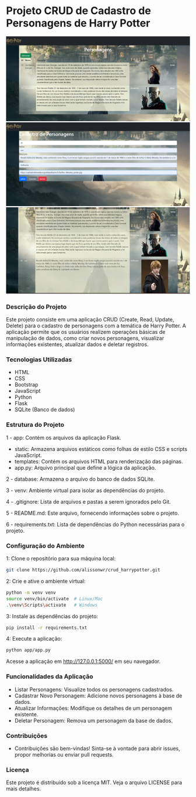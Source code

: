 # Projeto CRUD de Cadastro de Personagens de Harry Potter

<div align="center">
    <img src="./static/img/Captura de tela 2023-11-20 201203.png" width="600px">
</div>

<div align="center">
    <img src="./static/img/Captura de tela 2023-11-20 201231.png" width="600px">
</div>

<div align="center">
    <img src="./static/img/Captura de tela 2023-11-20 201245.png" width="600px">
</div>

### Descrição do Projeto
Este projeto consiste em uma aplicação CRUD (Create, Read, Update, Delete) para o cadastro de personagens com a temática de Harry Potter. A aplicação permite que os usuários realizem operações básicas de manipulação de dados, como criar novos personagens, visualizar informações existentes, atualizar dados e deletar registros.

### Tecnologias Utilizadas
- HTML
- CSS
- Bootstrap
- JavaScript
- Python
- Flask
- SQLite (Banco de dados)

### Estrutura do Projeto

1 - app: Contém os arquivos da aplicação Flask.

- static: Armazena arquivos estáticos como folhas de estilo CSS e scripts JavaScript.
- templates: Contém os arquivos HTML para renderização das páginas.
- app.py: Arquivo principal que define a lógica da aplicação.

2 - database: Armazena o arquivo do banco de dados SQLite.

3 - venv: Ambiente virtual para isolar as dependências do projeto.

4 - .gitignore: Lista de arquivos e pastas a serem ignorados pelo Git.

5 - README.md: Este arquivo, fornecendo informações sobre o projeto.

6 - requirements.txt: Lista de dependências do Python necessárias para o projeto.

### Configuração do Ambiente
1: Clone o repositório para sua máquina local:
```sh
git clone https://github.com/alissonwr/crud_harrypotter.git
```
2: Crie e ative o ambiente virtual:
```sh
python -m venv venv
source venv/bin/activate  # Linux/Mac
.\venv\Scripts\activate   # Windows
```
3: Instale as dependências do projeto:
```sh
pip install -r requirements.txt
```
4: Execute a aplicação:
```sh
python app/app.py
```
Acesse a aplicação em http://127.0.0.1:5000/ em seu navegador.

### Funcionalidades da Aplicação
- Listar Personagens: Visualize todos os personagens cadastrados.
- Cadastrar Novo Personagem: Adicione novos personagens à base de dados.
- Atualizar Informações: Modifique os detalhes de um personagem existente.
- Deletar Personagem: Remova um personagem da base de dados.

### Contribuições
- Contribuições são bem-vindas! Sinta-se à vontade para abrir issues, propor melhorias ou enviar pull requests.

### Licença
Este projeto é distribuído sob a licença MIT. Veja o arquivo LICENSE para mais detalhes.
